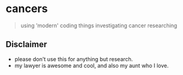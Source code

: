 # cancers

> using 'modern' coding things investigating cancer researching

## Disclaimer

- please don't use this for anything but research.
- my lawyer is awesome and cool, and also my aunt who I love.
